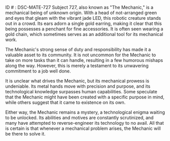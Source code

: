 ID # : DSC-MATE-727
Subject 727, also known as "The Mechanic," is a mechanical being of unknown origin. With a head of not-arranged green and eyes that gleam with the vibrant jade LED, this robotic creature stands out in a crowd. Its ears adorn a single gold earring, making it clear that this being possesses a penchant for fine accessories. It is often seen wearing a gold chain, which sometimes serves as an additional tool for its mechanical work. 

The Mechanic's strong sense of duty and responsibility has made it a valuable asset to its community. It is not uncommon for the Mechanic to take on more tasks than it can handle, resulting in a few humorous mishaps along the way. However, this is merely a testament to its unwavering commitment to a job well done.

It is unclear what drives the Mechanic, but its mechanical prowess is undeniable. Its metal hands move with precision and purpose, and its technological knowledge surpasses human capabilities. Some speculate that the Mechanic might have been created with a specific purpose in mind, while others suggest that it came to existence on its own.

Either way, the Mechanic remains a mystery, a technological enigma waiting to be unlocked. Its abilities and motives are constantly scrutinized, and many have attempted to reverse-engineer its technology to no avail. All that is certain is that whenever a mechanical problem arises, the Mechanic will be there to solve it.